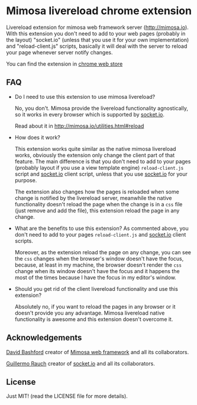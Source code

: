 Mimosa livereload chrome extension
===================================

Livereload extension for mimosa web framework server (http://mimosa.io).
With this extension you don't need to add to your web pages (probably in the layout) "socket.io" (unless that you use it for your own implementation) and  "reload-client.js" scripts, basically it will deal with the server to reload your page whenever server notify changes.

You can find the extension in [chrome web store](https://chrome.google.com/webstore/detail/mimosa-livereload/ilabemofohmfjciemambcomieohbchip)

## FAQ

* Do I need to use this extension to use mimosa livereload?

  No, you don't. Mimosa provide the livereload functionality agnostically, so it works in every browser which is supported by [socket.io](http://socket.io).

  Read about it in http://mimosa.io/utilities.html#reload

* How does it work?

  This extension works quite similar as the native mimosa livereload works, obviously the extension only change the client part of that feature.
  The main difference is that you don't need to add to your pages (probably layout if you use a view template engine) `reload-client.js` script and [socket.io](http://socket.io) client script, unless that you use [socket.io](http://socket.io) for your purpose.

  The extension also changes how the pages is reloaded when some change is notified by the livereload server, meanwhile the native functionality doesn't reload the page when the change is in a `css` file (just remove and add the file), this extension reload the page in any change.

* What are the benefits to use this extension?
  As commented above, you don't need to add to your pages `reload-client.js` and [socket.io](http://socket.io) client scripts.

  Moreover, as the extension reload the page on any change, you can see the `css` changes when the browser's window doesn't have the focus, because, at least in my machine, the browser doesn't render the `css` change when its window doesn't have the focus and it happens the most of the times because I have the focus in my editor's window.

* Should you get rid of the client livereload functionality and use this extension?

  Absolutely no, if you want to reload the pages in any browser or it doesn't provide you any advantage. Mimosa livereload native functionality is awesome and this extension doesn't overcome it.

## Acknowledgements

[David Bashford](https://github.com/dbashford/) creator of [Mimosa web framework](http://mimosa.io) and all its collaborators.

[Guillermo Rauch](http://devthought.com/) creator of [socket.io](http://socket.io) and all its collaborators.


## License
Just MIT! (read the LICENSE file for more details).
